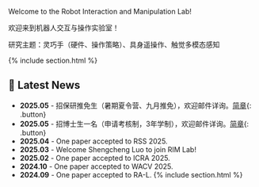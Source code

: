 ---
---
Welcome to the Robot Interaction and Manipulation Lab! 
<!-- We strive to advance the field of Embodied AI by developing cutting-edge tactile sensing technologies and pioneering new human-robot interaction paradigms. Our goal is to empower robots to perform complex manipulation tasks in unstructured real-world environments. -->

欢迎来到机器人交互与操作实验室！

研究主题：灵巧手（硬件、操作策略）、具身遥操作、触觉多模态感知

<!-- 新增新闻栏目 -->
{% include section.html %}

## 📢 Latest News
- **2025.05** - 招保研推免生（暑期夏令营、九月推免），欢迎邮件详询。[简章](https://sist.shanghaitech.edu.cn/2025/0504/c7339a1110662/page.htm){: .button}
- **2025.05** - 招博士生一名（申请考核制，3年学制），欢迎邮件详询。[简章](https://sist.shanghaitech.edu.cn/2025/0430/c2826a1110629/page.htm){: .button}
- **2025.04** - One paper accepted to RSS 2025.  
- **2025.03** - Welcome Shengcheng Luo to join RIM Lab!  
- **2025.02** - One paper accepted to ICRA 2025.
- **2024.10** - One paper accepted to WACV 2025. 
- **2024.09** - One paper accepted to RA-L. 
{% include section.html %}

<style>
/* 新闻列表样式 */
.news-list {
    max-width: 800px;
    margin: 0 auto;
    padding: 20px;
    background: #f8f9fa;
    border-radius: 8px;
}

.news-list li {
    margin: 15px 0;
    padding: 10px;
    background: white;
    border-left: 4px solid #2c3e50;
    box-shadow: 0 2px 4px rgba(0,0,0,0.05);
}
</style>